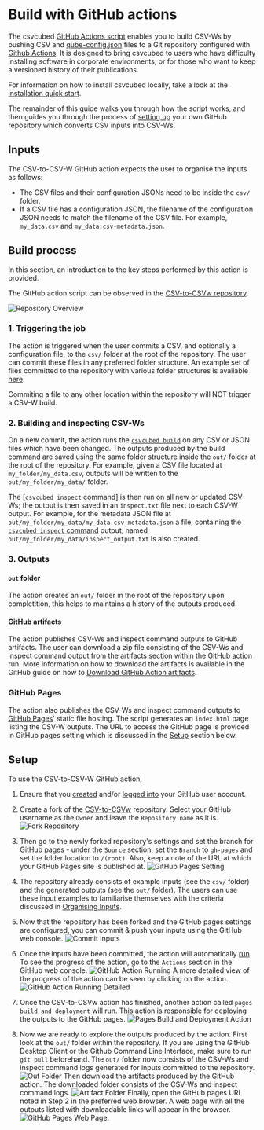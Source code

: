 # Build with GitHub actions

The csvcubed [GitHub Actions script](https://github.com/GSS-Cogs/csv-to-csvw/blob/main/.github/workflows/csv-to-csvw.yml) enables you to build CSV-Ws by pushing CSV and [qube-config.json](configuration/qube-config.md) files to a Git repository configured with [Github Actions](https://docs.github.com/en/actions). It is designed to bring csvcubed to users who have difficulty installing software in corporate environments, or for those who want to keep a versioned history of their publications.

For information on how to install csvcubed locally, take a look at the [installation quick start](../quick-start/installation.md).

The remainder of this guide walks you through how the script works, and then guides you through the process of [setting up](#setup) your own GitHub repository which converts CSV inputs into CSV-Ws.

## Inputs 

The CSV-to-CSV-W GitHub action expects the user to organise the inputs as follows:

* The CSV files and their configuration JSONs need to be inside the `csv/` folder.
* If a CSV file has a configuration JSON, the filename of the configuration JSON needs to match the filename of the CSV file. For example, `my_data.csv` and `my_data.csv-metadata.json`.

## Build process

In this section, an introduction to the key steps performed by this action is provided.

The GitHub action script can be observed in the [CSV-to-CSVw repository](https://github.com/GSS-Cogs/csv-to-csvw).

![Repository Overview](../images/guides/csv-to-csvw-github-action/repo_overview.png)

### 1. Triggering the job

The action is triggered when the user commits a CSV, and optionally a configuration file, to the `csv/` folder at the root of the repository. The user can commit these files in any preferred folder structure. An example set of files committed to the repository with various folder structures is available [here](https://github.com/GSS-Cogs/csv-to-csvw/tree/main/csv).

Commiting a file to any other location within the repository will NOT trigger a CSV-W build.

### 2. Building and inspecting CSV-Ws

On a new commit, the action runs the [`csvcubed build`](command-line/build-command.md) on any CSV or JSON files which have been changed. The outputs produced by the build command are saved using the same folder structure inside the `out/` folder at the root of the repository. For example, given a CSV file located at `my_folder/my_data.csv`, outputs will be written to the `out/my_folder/my_data/` folder.

The [`csvcubed inspect` command] is then run on all new or updated CSV-Ws; the output is then saved in an `inspect.txt` file next to each CSV-W output. For example, for the metadata JSON file at `out/my_folder/my_data/my_data.csv-metadata.json` a file, containing the [`csvcubed inspect` command](command-line/inspect-command.md) output, named `out/my_folder/my_data/inspect_output.txt` is also created. 

### 3. Outputs

#### `out` folder

The action creates an `out/` folder in the root of the repository upon completition, this helps to maintains a history of the outputs produced.

#### GitHub artifacts

The action publishes CSV-Ws and inspect command outputs to GitHub artifacts. The user can download a zip file consisting of the CSV-Ws and inspect command output from the artifacts section within the GitHub action run. More information on how to download the artifacts is available in the GitHub guide on how to [Download GitHub Action artifacts](https://docs.github.com/en/actions/managing-workflow-runs/downloading-workflow-artifacts).

### GitHub Pages

The action also publishes the CSV-Ws and inspect command outputs to [GitHub Pages](https://pages.github.com/)' static file hosting. The script generates an `index.html` page listing the CSV-W outputs. The URL to access the GitHub page is provided in GitHub pages setting which is discussed in the [Setup](#setup) section below.

## Setup

To use the CSV-to-CSV-W GitHub action,

1. Ensure that you [created](https://github.com/signup) and/or [logged into](https://github.com/login) your GitHub user account.

2. Create a fork of the [CSV-to-CSVw](https://github.com/GSS-Cogs/csv-to-csvw) repository. Select your GitHub username as the `Owner` and leave the `Repository name` as it is.
![Fork Repository](../images/guides/csv-to-csvw-github-action/fork_repository.png)

3. Then go to the newly forked repository's settings and set the branch for GitHub pages - under the `Source` section, set the `Branch` to `gh-pages` and set the folder location to `/(root)`. Also, keep a note of the URL at which your GitHub Pages site is published at.
![GitHub Pages Setting](../images/guides/csv-to-csvw-github-action/github_pages_setting.png)

4. The repository already consists of example inputs (see the `csv/` folder) and the generated outputs (see the `out/` folder). The users can use these input examples to familiarise themselves with the criteria discussed in [Organising Inputs](#organising-inputs).

5. Now that the repository has been forked and the GitHub pages settings are configured, you can commit & push your inputs using the GitHub web console.
![Commit Inputs](../images/guides/csv-to-csvw-github-action/commit_files.png)

6. Once the inputs have been committed, the action will automatically [run](#key-steps-performed-by-the-action). To see the progress of the action, go to the `Actions` section in the GitHub web console.
![GitHub Action Running](../images/guides/csv-to-csvw-github-action/action_running.png)
A more detailed view of the progress of the action can be seen by clicking on the action.
![GitHub Action Running Detailed](../images/guides/csv-to-csvw-github-action/action_running_detailed.png)

7. Once the CSV-to-CSVw action has finished, another action called `pages build and deployment` will run. This action is responsible for deploying the outputs to the GitHub pages.
![Pages Build and Deployment Action](../images/guides/csv-to-csvw-github-action/pages_build_action.png)

8. Now we are ready to explore the outputs produced by the action. First look at the `out/` folder within the repository. If you are using the GitHub Desktop Client or the Github Command Line Interface, make sure to run `git pull` beforehand. The `out/` folder now consists of the CSV-Ws and inspect command logs generated for inputs committed to the repository.
![Out Folder](../images/guides/csv-to-csvw-github-action/out_folder.png)
Then download the artifacts produced by the GitHub action. The downloaded folder consists of the CSV-Ws and inspect command logs.
![Artifact Folder](../images/guides/csv-to-csvw-github-action/artifact_folder.png)
Finally, open the GitHub pages URL noted in Step 2 in the preferred web browser. A web page with all the outputs listed with downloadable links will appear in the browser.
![GitHub Pages Web Page](../images/guides/csv-to-csvw-github-action/github_pages_web_page.png).
